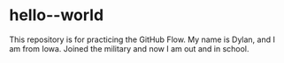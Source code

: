 # hello--world
This repository is for practicing the GitHub Flow.
My name is Dylan, and I am from Iowa. Joined the military and now I am out and in school.

